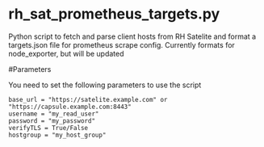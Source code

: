 # rh_sat_prometheus_targets.py
Python script to fetch and parse client hosts from RH Satelite and format a targets.json file for prometheus scrape config. Currently formats for node_exporter, but will be updated 


#Parameters

You need to set the following parameters to use the script

```
base_url = "https://satelite.example.com" or "https://capsule.example.com:8443"
username = "my_read_user"
password = "my_password"
verifyTLS = True/False
hostgroup = "my_host_group"
```
